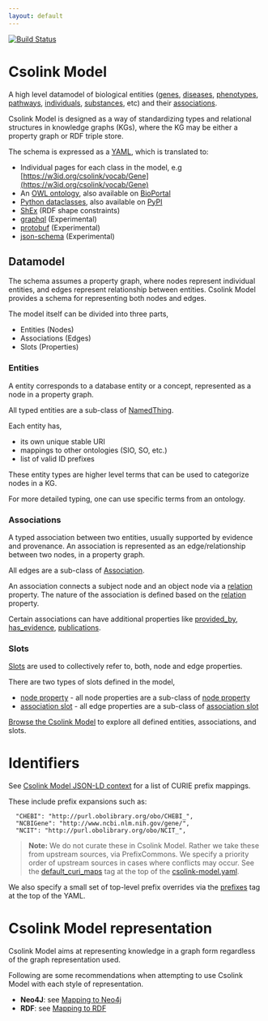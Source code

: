 ```yaml
---
layout: default
---
```


[![Build Status](https://travis-ci.org/csolink/csolink-model.svg?branch=master)](https://travis-ci.org/csolink/csolink-model)

# Csolink Model

A high level datamodel of biological entities ([genes](docs/Gene), [diseases](docs/Disease),
[phenotypes](docs/Phenotype), [pathways](docs/Pathway), [individuals](docs/IndividualOrganism), [substances](docs/ChemicalSubstance), etc) and their
[associations](docs/Association).

Csolink Model is designed as a way of standardizing types and relational structures in knowledge graphs (KGs), 
where the KG may be either a property graph or RDF triple store.

The schema is expressed as a [YAML](https://github.com/noelmcloughin/csolink-model/blob/master/csolink-model.yaml), which is translated to:

 * Individual pages for each class in the model, e.g [https://w3id.org/csolink/vocab/Gene](https://w3id.org/csolink/vocab/Gene)
 * An [OWL ontology](csolink-model.owl), also available on [BioPortal](https://bioportal.bioontology.org/ontologies/BLM)
 * [Python dataclasses](csolink/model.py), also available on [PyPI](https://pypi.org/project/csolink-model/)
 * [ShEx](csolink-model.shex) (RDF shape constraints)
 * [graphql](csolink-model.graphql) (Experimental)
 * [protobuf](csolink-model.proto) (Experimental)
 * [json-schema](json-schema/csolink-model.json) (Experimental) 


## Datamodel

The schema assumes a property graph, where nodes represent individual entities, and edges represent relationship 
between entities. Csolink Model provides a schema for representing both nodes and edges.


The model itself can be divided into three parts,
* Entities (Nodes)
* Associations (Edges)
* Slots (Properties)


### Entities

A entity corresponds to a database entity or a concept, represented as a node in a property graph.

All typed entities are a sub-class of [NamedThing](docs/NamedThing).
 

Each entity has,
- its own unique stable URI
- mappings to other ontologies (SIO, SO, etc.)
- list of valid ID prefixes

These entity types are higher level terms that can be used to categorize nodes in a KG. 

For more detailed typing, one can use specific terms from an ontology.


### Associations

A typed association between two entities, usually supported by evidence and provenance. 
An association is represented as an edge/relationship between two nodes, in a property graph.

All edges are a sub-class of [Association](docs/Association).

An association connects a subject node and an object node via a [relation](docs/relation) property.
The nature of the association is defined based on the [relation](docs/relation) property.

Certain associations can have additional properties like [provided_by](docs/provided_by), 
[has_evidence](docs/has_evidence), [publications](docs/publications).


### Slots

[Slots](docs#slots) are used to collectively refer to, both, node and edge properties.

There are two types of slots defined in the model,
- [node property](docs/node_property) - all node properties are a sub-class of [node property](docs/node_property)
- [association slot](docs/association_slot) - all edge properties are a sub-class of [association slot](docs/association_slot)


[Browse the Csolink Model](docs/) to explore all defined entities, associations, and slots.


# Identifiers

See [Csolink Model JSON-LD context](context.jsonld) for a list of CURIE prefix mappings.

These include prefix expansions such as:

      "CHEBI": "http://purl.obolibrary.org/obo/CHEBI_",
      "NCBIGene": "http://www.ncbi.nlm.nih.gov/gene/",
      "NCIT": "http://purl.obolibrary.org/obo/NCIT_",


> **Note:** We do not curate these in Csolink Model. Rather we take these from upstream sources, 
via PrefixCommons. We specify a priority order of upstream sources in cases where conflicts may occur. 
See the [default_curi_maps](https://biolink.github.io/biolinkml/docs/default_curi_maps) tag at the 
top of the [csolink-model.yaml](csolink-model.yaml). 

We also specify a small set of top-level prefix overrides via the [prefixes](https://biolink.github.io/biolinkml/docs/prefixes) 
tag at the top of the YAML.


# Csolink Model representation

Csolink Model aims at representing knowledge in a graph form regardless of the graph representation used.

Following are some recommendations when attempting to use Csolink Model with each style of representation. 

- **Neo4J**: see [Mapping to Neo4j](about/mapping-neo4j)
- **RDF**: see [Mapping to RDF](about/mapping-rdf)

